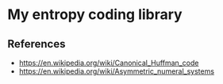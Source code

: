 # My entropy coding library

## References

* https://en.wikipedia.org/wiki/Canonical_Huffman_code
* https://en.wikipedia.org/wiki/Asymmetric_numeral_systems
